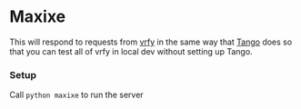 # Maxixe

This will respond to requests from [vrfy](https://github.com/reed-college/vrfy) in the same way that [Tango](https://github.com/autolab/Tango) does so that you can test all of vrfy in local dev without setting up Tango.

### Setup
Call `python maxixe` to run  the server
